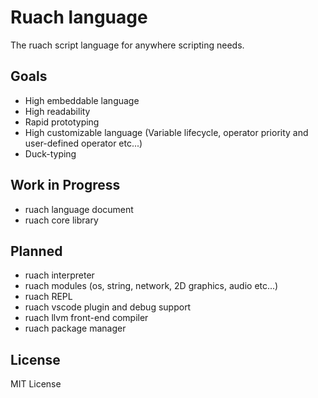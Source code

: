 # Ruach language
The ruach script language for anywhere scripting needs.

## Goals
* High embeddable language
* High readability
* Rapid prototyping
* High customizable language (Variable lifecycle, operator priority and user-defined operator etc...)
* Duck-typing

## Work in Progress
* ruach language document
* ruach core library

## Planned
* ruach interpreter
* ruach modules (os, string, network, 2D graphics, audio etc...)
* ruach REPL
* ruach vscode plugin and debug support
* ruach llvm front-end compiler
* ruach package manager

## License
MIT License
